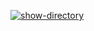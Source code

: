 [![show-directory](https://github.com/AlexandrBorovkov/hexlet-my-first-workflow/actions/workflows/show-directory.yml/badge.svg)](https://github.com/AlexandrBorovkov/hexlet-my-first-workflow/actions/workflows/show-directory.yml)
